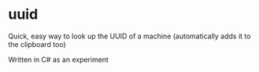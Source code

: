 # uuid
Quick, easy way to look up the UUID of a machine (automatically adds it to the clipboard too) 

Written in C# as an experiment
